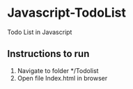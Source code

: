# Javascript-TodoList
Todo List in Javascript

## Instructions to run
1. Navigate to folder */Todolist
2. Open file Index.html in browser
